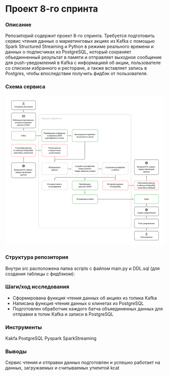 # Проект 8-го спринта

### Описание
Репозиторий содержит проект 8-го спринта.
Требуется подготовить сервис чтения данных о маркетинговых акциях из Kafka с помощью Spark Structured Streaming и Python 
в режиме реального времени и данных о подписчиках из PostgreSQL, который сохраняет объединненный результат в памяти и 
отправляет выходное сообщение для push-уведомлений в Kafka с информацией об акции, пользователе со списком избранного 
и ресторане, а также вставляет запись в Postgres, чтобы впоследствии получить фидбэк от пользователя.

### Схема сервиса
![img.png](img.png)

### Структура репозитория
Внутри src расположена папка scripts c файлом main.py и DDL.sql (для создания таблицы с фидбэком):

### Шаги/ход исследования
- Сформирована функция чтения данных об акциях из топика Kafka
- Написана функция чтения данных о клинетах из PostgreSQL
- Подготовлен обработчик каждого батча объяединенных данных для отправки в топик Kafka и записи в PostgreSQL

### Инструменты
Kakfa  PostgreSQL  Pyspark  SparkStreaming

### Выводы
Сервис чтения и отправки данных подготовлен и успешно работает на данных, загружаемых и считываемых утилитой kcat